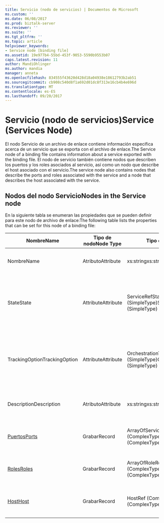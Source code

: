 ```yaml
---
title: Servicio (nodo de servicios) | Documentos de Microsoft
ms.custom: ''
ms.date: 06/08/2017
ms.prod: biztalk-server
ms.reviewer: ''
ms.suite: ''
ms.tgt_pltfrm: ''
ms.topic: article
helpviewer_keywords:
- Service node [binding file]
ms.assetid: 19e977b4-55bd-453f-9053-5590b9553b07
caps.latest.revision: 11
author: MandiOhlinger
ms.author: mandia
manager: anneta
ms.openlocfilehash: 834555f43620d428d18a04938e18612793b2ab51
ms.sourcegitcommit: cb908c540d8f1a692d01dc8f313e16cb4b4e696d
ms.translationtype: MT
ms.contentlocale: es-ES
ms.lasthandoff: 09/20/2017
---
```

# <a name="service-services-node"></a><span data-ttu-id="44ff2-102">Servicio (nodo de servicios)</span><span class="sxs-lookup"><span data-stu-id="44ff2-102">Service (Services Node)</span></span>
<span data-ttu-id="44ff2-103">El nodo Servicio de un archivo de enlace contiene información específica acerca de un servicio que se exporta con el archivo de enlace.</span><span class="sxs-lookup"><span data-stu-id="44ff2-103">The Service node of a binding file contains information about a service exported with the binding file.</span></span> <span data-ttu-id="44ff2-104">El nodo de servicio también contiene nodos que describen los puertos y los roles asociados al servicio, así como un nodo que describe el host asociado con el servicio.</span><span class="sxs-lookup"><span data-stu-id="44ff2-104">The service node also contains nodes that describe the ports and roles associated with the service and a node that describes the host associated with the service.</span></span>  
  
## <a name="nodes-in-the-service-node"></a><span data-ttu-id="44ff2-105">Nodos del nodo Servicio</span><span class="sxs-lookup"><span data-stu-id="44ff2-105">Nodes in the Service node</span></span>  
 <span data-ttu-id="44ff2-106">En la siguiente tabla se enumeran las propiedades que se pueden definir para este nodo de archivo de enlace:</span><span class="sxs-lookup"><span data-stu-id="44ff2-106">The following table lists the properties that can be set for this node of a binding file:</span></span>  
  
|<span data-ttu-id="44ff2-107">**Nombre**</span><span class="sxs-lookup"><span data-stu-id="44ff2-107">**Name**</span></span>|<span data-ttu-id="44ff2-108">**Tipo de nodo**</span><span class="sxs-lookup"><span data-stu-id="44ff2-108">**Node Type**</span></span>|<span data-ttu-id="44ff2-109">**Tipo de datos**</span><span class="sxs-lookup"><span data-stu-id="44ff2-109">**Data Type**</span></span>|<span data-ttu-id="44ff2-110">**Description**</span><span class="sxs-lookup"><span data-stu-id="44ff2-110">**Description**</span></span>|<span data-ttu-id="44ff2-111">**Restricciones**</span><span class="sxs-lookup"><span data-stu-id="44ff2-111">**Restrictions**</span></span>|<span data-ttu-id="44ff2-112">**Comentarios**</span><span class="sxs-lookup"><span data-stu-id="44ff2-112">**Comments**</span></span>|  
|--------------|-------------------|-------------------|---------------------|----------------------|------------------|  
|<span data-ttu-id="44ff2-113">Nombre</span><span class="sxs-lookup"><span data-stu-id="44ff2-113">Name</span></span>|<span data-ttu-id="44ff2-114">Atributo</span><span class="sxs-lookup"><span data-stu-id="44ff2-114">Attribute</span></span>|<span data-ttu-id="44ff2-115">xs:string</span><span class="sxs-lookup"><span data-stu-id="44ff2-115">xs:string</span></span>|<span data-ttu-id="44ff2-116">Especifica el nombre del servicio.</span><span class="sxs-lookup"><span data-stu-id="44ff2-116">Specifies the name of the service.</span></span>|<span data-ttu-id="44ff2-117">Necesario</span><span class="sxs-lookup"><span data-stu-id="44ff2-117">Required</span></span>|<span data-ttu-id="44ff2-118">Valor predeterminado: vacío</span><span class="sxs-lookup"><span data-stu-id="44ff2-118">Default value: empty</span></span>|  
|<span data-ttu-id="44ff2-119">State</span><span class="sxs-lookup"><span data-stu-id="44ff2-119">State</span></span>|<span data-ttu-id="44ff2-120">Attribute</span><span class="sxs-lookup"><span data-stu-id="44ff2-120">Attribute</span></span>|<span data-ttu-id="44ff2-121">ServiceRefState (SimpleType)</span><span class="sxs-lookup"><span data-stu-id="44ff2-121">ServiceRefState (SimpleType)</span></span>|<span data-ttu-id="44ff2-122">Especifica el estado del servicio.</span><span class="sxs-lookup"><span data-stu-id="44ff2-122">Specifies the state of the service.</span></span>|<span data-ttu-id="44ff2-123">Necesario</span><span class="sxs-lookup"><span data-stu-id="44ff2-123">Required</span></span>|<span data-ttu-id="44ff2-124">Valor predeterminado: predeterminado</span><span class="sxs-lookup"><span data-stu-id="44ff2-124">Default value: Default</span></span><br /><br /> <span data-ttu-id="44ff2-125">Los valores posibles incluyen:</span><span class="sxs-lookup"><span data-stu-id="44ff2-125">Possible values include:</span></span><br /><br /> <span data-ttu-id="44ff2-126">-Valor predeterminado</span><span class="sxs-lookup"><span data-stu-id="44ff2-126">-   Default</span></span><br /><span data-ttu-id="44ff2-127">-Dado de baja</span><span class="sxs-lookup"><span data-stu-id="44ff2-127">-   Unenlisted</span></span><br /><span data-ttu-id="44ff2-128">-Dado de alta</span><span class="sxs-lookup"><span data-stu-id="44ff2-128">-   Enlisted</span></span><br /><span data-ttu-id="44ff2-129">-Se inició</span><span class="sxs-lookup"><span data-stu-id="44ff2-129">-   Started</span></span>|  
|<span data-ttu-id="44ff2-130">TrackingOption</span><span class="sxs-lookup"><span data-stu-id="44ff2-130">TrackingOption</span></span>|<span data-ttu-id="44ff2-131">Attribute</span><span class="sxs-lookup"><span data-stu-id="44ff2-131">Attribute</span></span>|<span data-ttu-id="44ff2-132">OrchestrationTrackingTypes (SimpleType)</span><span class="sxs-lookup"><span data-stu-id="44ff2-132">OrchestrationTrackingTypes (SimpleType)</span></span>|<span data-ttu-id="44ff2-133">Especifica las opciones de seguimiento de mensajes del servicio.</span><span class="sxs-lookup"><span data-stu-id="44ff2-133">Specifies the message tracking options for the service.</span></span>|<span data-ttu-id="44ff2-134">Necesario</span><span class="sxs-lookup"><span data-stu-id="44ff2-134">Required</span></span>|<span data-ttu-id="44ff2-135">Valor predeterminado: ninguno</span><span class="sxs-lookup"><span data-stu-id="44ff2-135">Default value: none</span></span><br /><br /> <span data-ttu-id="44ff2-136">Los valores posibles incluyen los que están disponibles en la [Microsoft.BizTalk.ExplorerOM.OrchestrationTrackingTypes](http://msdn.microsoft.com/library/microsoft.biztalk.explorerom.orchestrationtrackingtypes.aspx) enumeración.</span><span class="sxs-lookup"><span data-stu-id="44ff2-136">Possible values include those available in the [Microsoft.BizTalk.ExplorerOM.OrchestrationTrackingTypes](http://msdn.microsoft.com/library/microsoft.biztalk.explorerom.orchestrationtrackingtypes.aspx) enumeration.</span></span>|  
|<span data-ttu-id="44ff2-137">Description</span><span class="sxs-lookup"><span data-stu-id="44ff2-137">Description</span></span>|<span data-ttu-id="44ff2-138">Atributo</span><span class="sxs-lookup"><span data-stu-id="44ff2-138">Attribute</span></span>|<span data-ttu-id="44ff2-139">xs:string</span><span class="sxs-lookup"><span data-stu-id="44ff2-139">xs:string</span></span>|<span data-ttu-id="44ff2-140">Especifica la descripción del servicio.</span><span class="sxs-lookup"><span data-stu-id="44ff2-140">Specifies a description for the service.</span></span>|<span data-ttu-id="44ff2-141">No requerido</span><span class="sxs-lookup"><span data-stu-id="44ff2-141">Not required</span></span>|<span data-ttu-id="44ff2-142">Valor predeterminado: vacío</span><span class="sxs-lookup"><span data-stu-id="44ff2-142">Default value: empty</span></span>|  
|[<span data-ttu-id="44ff2-143">Puertos</span><span class="sxs-lookup"><span data-stu-id="44ff2-143">Ports</span></span>](../core/ports-service-node.md)|<span data-ttu-id="44ff2-144">Grabar</span><span class="sxs-lookup"><span data-stu-id="44ff2-144">Record</span></span>|<span data-ttu-id="44ff2-145">ArrayOfServicePortRef (ComplexType)</span><span class="sxs-lookup"><span data-stu-id="44ff2-145">ArrayOfServicePortRef (ComplexType)</span></span>|<span data-ttu-id="44ff2-146">Nodo contenedor para los puertos enlazados al servicio.</span><span class="sxs-lookup"><span data-stu-id="44ff2-146">Container node for the ports bound to the service.</span></span>|<span data-ttu-id="44ff2-147">No requerido</span><span class="sxs-lookup"><span data-stu-id="44ff2-147">Not required</span></span>|<span data-ttu-id="44ff2-148">Valor predeterminado: ninguno</span><span class="sxs-lookup"><span data-stu-id="44ff2-148">Default value: none</span></span>|  
|[<span data-ttu-id="44ff2-149">Roles</span><span class="sxs-lookup"><span data-stu-id="44ff2-149">Roles</span></span>](../core/roles-service-node.md)|<span data-ttu-id="44ff2-150">Grabar</span><span class="sxs-lookup"><span data-stu-id="44ff2-150">Record</span></span>|<span data-ttu-id="44ff2-151">ArrayOfRoleRef (ComplexType)</span><span class="sxs-lookup"><span data-stu-id="44ff2-151">ArrayOfRoleRef (ComplexType)</span></span>|<span data-ttu-id="44ff2-152">Nodo contenedor para los roles enlazados al servicio.</span><span class="sxs-lookup"><span data-stu-id="44ff2-152">Container node for the roles bound to the service.</span></span>|<span data-ttu-id="44ff2-153">No requerido</span><span class="sxs-lookup"><span data-stu-id="44ff2-153">Not required</span></span>|<span data-ttu-id="44ff2-154">Valor predeterminado: ninguno</span><span class="sxs-lookup"><span data-stu-id="44ff2-154">Default value: none</span></span>|  
|[<span data-ttu-id="44ff2-155">Host</span><span class="sxs-lookup"><span data-stu-id="44ff2-155">Host</span></span>](../core/host-service-node.md)|<span data-ttu-id="44ff2-156">Grabar</span><span class="sxs-lookup"><span data-stu-id="44ff2-156">Record</span></span>|<span data-ttu-id="44ff2-157">HostRef (ComplexType)</span><span class="sxs-lookup"><span data-stu-id="44ff2-157">HostRef (ComplexType)</span></span>|<span data-ttu-id="44ff2-158">Nodo contenedor para el host enlazado al servicio.</span><span class="sxs-lookup"><span data-stu-id="44ff2-158">Container node for the host bound to the service.</span></span>|<span data-ttu-id="44ff2-159">Necesario</span><span class="sxs-lookup"><span data-stu-id="44ff2-159">Required</span></span>|<span data-ttu-id="44ff2-160">Valor predeterminado: ninguno</span><span class="sxs-lookup"><span data-stu-id="44ff2-160">Default value: none</span></span>|